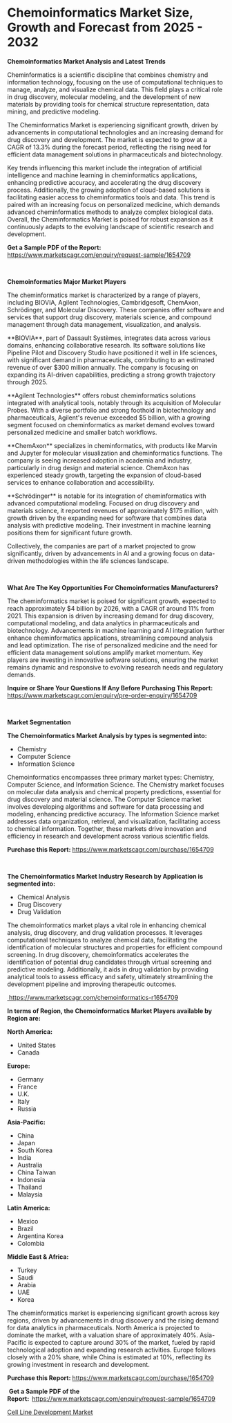 <p><h1>Chemoinformatics Market Size, Growth and Forecast from 2025 - 2032</h1></p><p><strong>Chemoinformatics Market Analysis and Latest Trends</strong></p>
<p><p>Cheminformatics is a scientific discipline that combines chemistry and information technology, focusing on the use of computational techniques to manage, analyze, and visualize chemical data. This field plays a critical role in drug discovery, molecular modeling, and the development of new materials by providing tools for chemical structure representation, data mining, and predictive modeling.</p><p>The Cheminformatics Market is experiencing significant growth, driven by advancements in computational technologies and an increasing demand for drug discovery and development. The market is expected to grow at a CAGR of 13.3% during the forecast period, reflecting the rising need for efficient data management solutions in pharmaceuticals and biotechnology.</p><p>Key trends influencing this market include the integration of artificial intelligence and machine learning in cheminformatics applications, enhancing predictive accuracy, and accelerating the drug discovery process. Additionally, the growing adoption of cloud-based solutions is facilitating easier access to cheminformatics tools and data. This trend is paired with an increasing focus on personalized medicine, which demands advanced cheminformatics methods to analyze complex biological data. Overall, the Cheminformatics Market is poised for robust expansion as it continuously adapts to the evolving landscape of scientific research and development.</p></p>
<p><strong>Get a Sample PDF of the Report:&nbsp;</strong> <a href="https://www.marketscagr.com/enquiry/request-sample/1654709?utm_campaign=1126&utm_medium=2&utm_source=Github&utm_content=ia&utm_term=06032025&utm_id=chemoinformatics">https://www.marketscagr.com/enquiry/request-sample/1654709</a></p>
<p>&nbsp;</p>
<p><strong>Chemoinformatics Major Market Players</strong></p>
<p><p>The cheminformatics market is characterized by a range of players, including BIOVIA, Agilent Technologies, Cambridgesoft, ChemAxon, Schrödinger, and Molecular Discovery. These companies offer software and services that support drug discovery, materials science, and compound management through data management, visualization, and analysis.</p><p>**BIOVIA**, part of Dassault Systèmes, integrates data across various domains, enhancing collaborative research. Its software solutions like Pipeline Pilot and Discovery Studio have positioned it well in life sciences, with significant demand in pharmaceuticals, contributing to an estimated revenue of over $300 million annually. The company is focusing on expanding its AI-driven capabilities, predicting a strong growth trajectory through 2025.</p><p>**Agilent Technologies** offers robust cheminformatics solutions integrated with analytical tools, notably through its acquisition of Molecular Probes. With a diverse portfolio and strong foothold in biotechnology and pharmaceuticals, Agilent's revenue exceeded $5 billion, with a growing segment focused on cheminformatics as market demand evolves toward personalized medicine and smaller batch workflows.</p><p>**ChemAxon** specializes in cheminformatics, with products like Marvin and Jupyter for molecular visualization and cheminformatics functions. The company is seeing increased adoption in academia and industry, particularly in drug design and material science. ChemAxon has experienced steady growth, targeting the expansion of cloud-based services to enhance collaboration and accessibility.</p><p>**Schrödinger** is notable for its integration of cheminformatics with advanced computational modeling. Focused on drug discovery and materials science, it reported revenues of approximately $175 million, with growth driven by the expanding need for software that combines data analysis with predictive modeling. Their investment in machine learning positions them for significant future growth.</p><p>Collectively, the companies are part of a market projected to grow significantly, driven by advancements in AI and a growing focus on data-driven methodologies within the life sciences landscape.</p></p>
<p>&nbsp;</p>
<p><strong>What Are The Key Opportunities For Chemoinformatics Manufacturers?</strong></p>
<p><p>The cheminformatics market is poised for significant growth, expected to reach approximately $4 billion by 2026, with a CAGR of around 11% from 2021. This expansion is driven by increasing demand for drug discovery, computational modeling, and data analytics in pharmaceuticals and biotechnology. Advancements in machine learning and AI integration further enhance cheminformatics applications, streamlining compound analysis and lead optimization. The rise of personalized medicine and the need for efficient data management solutions amplify market momentum. Key players are investing in innovative software solutions, ensuring the market remains dynamic and responsive to evolving research needs and regulatory demands.</p></p>
<p><strong>Inquire or Share Your Questions If Any Before Purchasing This Report:</strong> <a href="https://www.marketscagr.com/enquiry/pre-order-enquiry/1654709?utm_campaign=1126&utm_medium=2&utm_source=Github&utm_content=ia&utm_term=06032025&utm_id=chemoinformatics">https://www.marketscagr.com/enquiry/pre-order-enquiry/1654709</a></p>
<p>&nbsp;</p>
<p><strong>Market Segmentation</strong></p>
<p><strong>The Chemoinformatics Market Analysis by types is segmented into:</strong></p>
<p><ul><li>Chemistry</li><li>Computer Science</li><li>Information Science</li></ul></p>
<p><p>Chemoinformatics encompasses three primary market types: Chemistry, Computer Science, and Information Science. The Chemistry market focuses on molecular data analysis and chemical property predictions, essential for drug discovery and material science. The Computer Science market involves developing algorithms and software for data processing and modeling, enhancing predictive accuracy. The Information Science market addresses data organization, retrieval, and visualization, facilitating access to chemical information. Together, these markets drive innovation and efficiency in research and development across various scientific fields.</p></p>
<p><strong>Purchase this Report:&nbsp;</strong><a href="https://www.marketscagr.com/purchase/1654709?utm_campaign=1126&utm_medium=2&utm_source=Github&utm_content=ia&utm_term=06032025&utm_id=chemoinformatics">https://www.marketscagr.com/purchase/1654709</a></p>
<p>&nbsp;</p>
<p><strong>The Chemoinformatics Market Industry Research by Application is segmented into:</strong></p>
<p><ul><li>Chemical Analysis</li><li>Drug Discovery</li><li>Drug Validation</li></ul></p>
<p><p>The chemoinformatics market plays a vital role in enhancing chemical analysis, drug discovery, and drug validation processes. It leverages computational techniques to analyze chemical data, facilitating the identification of molecular structures and properties for efficient compound screening. In drug discovery, chemoinformatics accelerates the identification of potential drug candidates through virtual screening and predictive modeling. Additionally, it aids in drug validation by providing analytical tools to assess efficacy and safety, ultimately streamlining the development pipeline and improving therapeutic outcomes.</p></p>
<p><a href="https://www.marketscagr.com/chemoinformatics-r1654709?utm_campaign=1126&utm_medium=2&utm_source=Github&utm_content=ia&utm_term=06032025&utm_id=chemoinformatics">&nbsp;https://www.marketscagr.com/chemoinformatics-r1654709</a></p>
<p><strong>In terms of Region, the Chemoinformatics Market Players available by Region are:</strong></p>
<p>
    <p> <strong> North America: </strong>
        <ul>
            <li>United States</li>
            <li>Canada</li>
        </ul>
        </p> 
    <p> <strong> Europe: </strong>
        <ul>
            <li>Germany</li>
            <li>France</li>
            <li>U.K.</li>
            <li>Italy</li>
            <li>Russia</li>
        </ul>
        </p> 
    <p> <strong> Asia-Pacific: </strong>
        <ul>
            <li>China</li>
            <li>Japan</li>
            <li>South Korea</li>
            <li>India</li>
            <li>Australia</li>
            <li>China Taiwan</li>
            <li>Indonesia</li>
            <li>Thailand</li>
            <li>Malaysia</li>
        </ul>
        </p> 
    <p> <strong> Latin America: </strong>
        <ul>
            <li>Mexico</li>
            <li>Brazil</li>
            <li>Argentina Korea</li>
            <li>Colombia</li>
        </ul>
        </p> 
    <p> <strong> Middle East & Africa: </strong>
        <ul>
            <li>Turkey</li>
            <li>Saudi</li>
            <li>Arabia</li>
            <li>UAE</li>
            <li>Korea</li>
        </ul>
    </p>
    </p>
<p><p>The cheminformatics market is experiencing significant growth across key regions, driven by advancements in drug discovery and the rising demand for data analytics in pharmaceuticals. North America is projected to dominate the market, with a valuation share of approximately 40%. Asia-Pacific is expected to capture around 30% of the market, fueled by rapid technological adoption and expanding research activities. Europe follows closely with a 20% share, while China is estimated at 10%, reflecting its growing investment in research and development.</p></p>
<p><strong>Purchase this Report: </strong><a href="https://www.marketscagr.com/purchase/1654709?utm_campaign=1126&utm_medium=2&utm_source=Github&utm_content=ia&utm_term=06032025&utm_id=chemoinformatics">https://www.marketscagr.com/purchase/1654709</a></p>
<p>&nbsp;<strong>Get a Sample PDF of the Report:&nbsp;&nbsp;</strong><a href="https://www.marketscagr.com/enquiry/request-sample/1654709?utm_campaign=1126&utm_medium=2&utm_source=Github&utm_content=ia&utm_term=06032025&utm_id=chemoinformatics">https://www.marketscagr.com/enquiry/request-sample/1654709</a></p>
<p><strong></strong></p>
<p><p><a href="https://github.com/gdfhhhj/Market-Research-Report-List-7/blob/main/cell-line-development-market.md?utm_campaign=1126&utm_medium=2&utm_source=Github&utm_content=ia&utm_term=06032025&utm_id=chemoinformatics">Cell Line Development Market</a></p></p>